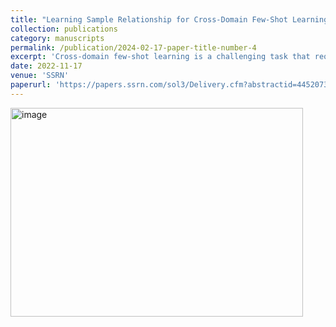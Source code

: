 ```yaml
---
title: "Learning Sample Relationship for Cross-Domain Few-Shot Learning"
collection: publications
category: manuscripts
permalink: /publication/2024-02-17-paper-title-number-4
excerpt: 'Cross-domain few-shot learning is a challenging task that requires models to be able to generalize from a source domain to disjoint target domains with limited labeled data. To address this challenge, this paper proposes a novel approach called sample relationship learning (SRL) to enhance the model’s generalization ability. The SRL module consists of both a static and a dynamic components, which work together to enhance the model’s generalization ability. The static module is performed on the feature maps extracted from the backbone network to learn the sample relationship, which is effective for identifying similarities between samples. '
date: 2022-11-17
venue: 'SSRN'
paperurl: 'https://papers.ssrn.com/sol3/Delivery.cfm?abstractid=4452073'
---
```

<img width="468" height="334" alt="image" src="https://github.com/user-attachments/assets/75fbc624-6481-4c9c-bc74-5fb959ccab9f" />
